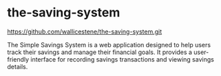 # the-saving-system
https://github.com/wallicestene/the-saving-system.git

The Simple Savings System is a web application designed to help users track their savings and manage their financial goals. It provides a user-friendly interface for recording savings transactions and viewing savings details.
